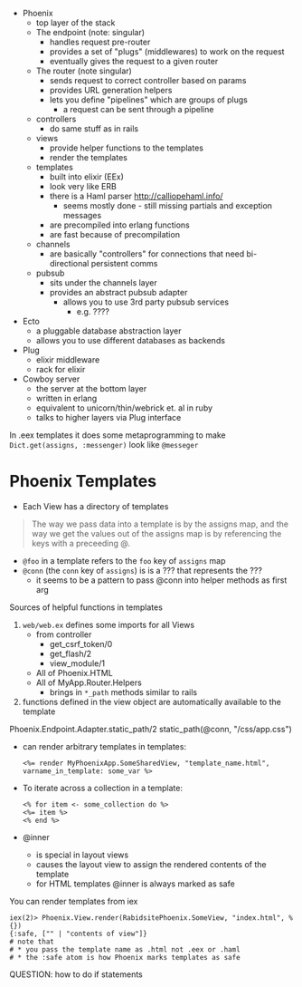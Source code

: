 

* Phoenix
    * top layer of the stack
    * The endpoint (note: singular)
        * handles request pre-router
        * provides a set of "plugs" (middlewares) to work on the request
        * eventually gives the request to a given router
    * The router (note singular)
        * sends request to correct controller based on params
        * provides URL generation helpers
        * lets you define "pipelines" which are groups of plugs
            * a request can be sent through a pipeline
    * controllers
        * do same stuff as in rails
    * views
        * provide helper functions to the templates
        * render the templates
    * templates
        * built into elixir (EEx)
        * look very like ERB
        * there is a Haml parser http://calliopehaml.info/
            * seems mostly done - still missing partials and exception messages
        * are precompiled into erlang functions
        * are fast because of precompilation
    * channels
        * are basically "controllers" for connections that need bi-directional persistent comms
    * pubsub
        * sits under the channels layer
        * provides an abstract pubsub adapter
            * allows you to use 3rd party pubsub services
                * e.g. ????
* Ecto
    * a pluggable database abstraction layer
    * allows you to use different databases as backends
* Plug
    * elixir middleware
    * rack for elixir
* Cowboy server
    * the server at the bottom layer
    * written in erlang
    * equivalent to unicorn/thin/webrick et. al in ruby
    * talks to higher layers via Plug interface



In .eex templates it does some metaprogramming to make `Dict.get(assigns, :messenger)` look like `@messeger`


# Phoenix Templates

* Each View has a directory of templates

> The way we pass data into a template is by the assigns map, and the way we
> get the values out of the assigns map is by referencing the keys with a
> preceeding @.

* `@foo` in a template refers to the `foo` key of `assigns` map
* `@conn` (the `conn` key of `assigns`) is is a ??? that represents the ???
    * it seems to be a pattern to pass @conn into helper methods as first arg

Sources of helpful functions in templates

1. `web/web.ex` defines some imports for all Views
    * from controller
        * get_csrf_token/0
        * get_flash/2
        * view_module/1
    * All of Phoenix.HTML
    * All of MyApp.Router.Helpers
        * brings in `*_path` methods similar to rails
2. functions defined in the view object are automatically available to the template

Phoenix.Endpoint.Adapter.static_path/2
static_path(@conn, "/css/app.css")

* can render arbitrary templates in templates:
    ```
    <%= render MyPhoenixApp.SomeSharedView, "template_name.html", varname_in_template: some_var %>
    ```
* To iterate across a collection in a template:
    ```
    <% for item <- some_collection do %>
    <%= item %>
    <% end %>
    ```

* @inner
    * is special in layout views
    * causes the layout view to assign the rendered contents of the
      template
    * for HTML templates @inner is always marked as safe

You can render templates from iex

```
iex(2)> Phoenix.View.render(RabidsitePhoenix.SomeView, "index.html", %{})
{:safe, ["" | "contents of view"]}
# note that
# * you pass the template name as .html not .eex or .haml
# * the :safe atom is how Phoenix marks templates as safe
```

QUESTION: how to do if statements

